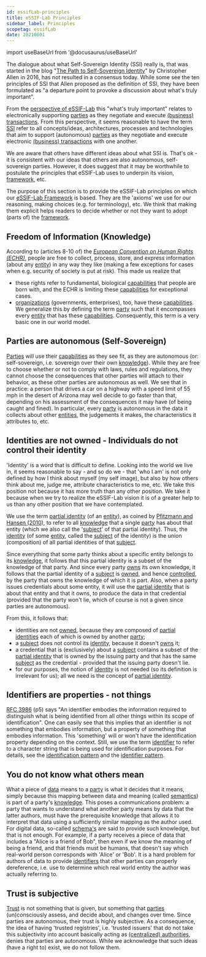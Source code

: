 ```yaml
---
id: essifLab-principles
title: eSSIF-Lab Principles
sidebar_label: Principles
scopetag: essifLab
date: 20210601
---
```


import useBaseUrl from '@docusaurus/useBaseUrl'

The dialogue about what Self-Sovereign Identity (SSI) really is, that was started in the blog "[The Path to Self-Sovereign Identity](http://www.lifewithalacrity.com/2016/04/the-path-to-self-soverereign-identity.html)" by Christopher Allen in 2016, has not resulted in a consensus today. While some see the ten principles of SSI that Allen proposed as the definition of SSI, they have been formulated as "a departure point to provoke a discussion about what's truly important".

From the [perspective of eSSIF-Lab](essifLab-vision) this "what's truly important" relates to electronically supporting [parties](@) as they negotiate and execute [(business) transactions](transaction@). From this perspective, it seems reasonable to have the term [SSI](self-sovereign-identity@) refer to all concepts/ideas, architectures, processes and technologies that aim to support (autonomous) [parties](@) as they negotiate and execute electronic [(business) transactions](transaction@) with one another.

We are aware that others have different ideas about what SSI is. That's ok - it is consistent with our ideas that others are also autonomous, self-sovereign parties. However, it does suggest that it may be worthwhile to postulate the principles that eSSIF-Lab uses to underpin its vision, [framework](@), etc.

The purpose of this section is to provide the eSSIF-Lab principles on which our [eSSIF-Lab Framework](essifLab-fw) is based. They are the 'axioms' we use for our reasoning, making choices (e.g. for terminology), etc. We think that making them explicit helps readers to decide whether or not they want to adopt (parts of) the [framework](@).

## Freedom of Information (Knowledge)

According to (articles 8-10 of) the [*European Convention on Human Rights (ECHR)*](https://www.echr.coe.int/Pages/home.aspx?p=basictexts/convention), people are free to collect, process, store, and express information (about any [entity](@)) in any way they like (making a few exceptions for cases when e.g. security of society is put at risk). This made us realize that
  - these rights refer to fundamental, biological [capabilities](@) that people are born with, and the ECHR is limiting these [capabilities](@) for exceptional cases.
  - [organizations](@) (governments, enterprises), too, have these [capabilities](@).
We generalize this by defining the term [party](@) such that it encompasses every [entity](@) that has these [capabilities](@). Consequently, this term is a very basic one in our world model.

## Parties are autonomous (Self-Sovereign)

[Parties](@) will use their [capabilities](@) as they see fit, as they are autonomous (or: self-sovereign, i.e. sovereign over their own [knowledge](@)). While they are free to choose whether or not to comply with laws, rules and regulations, they cannot choose the consequences that other parties will attach to their behavior, as these other parties are autonomous as well. We see that in practice: a person that drives a car on a highway with a speed limit of 55 mph in the desert of Arizona may well decide to go faster than that, depending on his assessment of the consequences it may have (of being caught and fined). In particular, every [party](@) is autonomous in the data it collects about other [entities](@), the judgements it makes, the characteristics it attributes to, etc.

## Identities are not owned - Individuals do not control their identity

'Identity' is a word that is difficult to define. Looking into the world we live in, it seems reasonable to say - and so do we - that 'who I am' is not only defined by how I think about myself (my self image), but also by how others think about me, judge me, attribute characteristics to me, etc. We take this position not because it has more truth than any other position. We take it because when we try to realize the eSSIF-Lab vision it is of a greater help to us than any other position that we have contemplated.

We use the term [partial identity](@) (of an [entity](@)), as coined by [Pfitzmann and Hansen (2010)](https://dud.inf.tu-dresden.de/literatur/Anon_Terminology_v0.34.pdf), to refer to all [knowledge](@) that a single [party](@) has about that entity (which we also call the '[subject](@)' of that partial identity). Thus, the [identity](@) (of some [entity](@), called the [subject](@) of the identity) is the union (composition) of all partial identities of that [subject](@).

Since everything that some party thinks about a specific entity belongs to its [knowledge](@), it follows that this partial identity is a subset of the knowledge of that party. And since every party [owns](@) its own knowledge, it follows that the partial identity of a [subject](@) is [owned](@), and hence [controlled](controller@), by the party that owns the knowledge of which it is part. Also, when a party issues credentials about some entity, it will use the [partial identity](@) that is about that entity and that it owns, to produce the data in that credential (provided that the party won't lie, which of course is not a given since parties are autonomous).

From this, it follows that:
- identities are not [owned](owner@), because they are composed of [partial identities](partial-identity@) each of which is owned by another [party](@);
- a [subject](@) does not control its [identity](@), because it doesn't [owns](@) it;
- a credential that is (exclusively) about a [subject](@) contains a subset of the [partial identity](@) that is owned by the issuing party and that has the same [subject](@) as the credential - provided that the issuing party doesn't lie.
- for our purposes, the notion of [identity](@) is not needed (so its definition is irrelevant for us); all we need is the concept of [partial identity](@).

## Identifiers are properties - not things

[RFC 3986](https://datatracker.ietf.org/doc/html/rfc3986#section-1.1) (p5) says "An identifier embodies the information required to distinguish what is being identified from all other things within its scope of identification". One can easily see that this implies that an identifier is not something that embodies information, but a property of something that embodies information. This 'something' will or won't have the identification property depending on the context. Still, we use the term [identifier](@) to refer to a character string that is being used for identification purposes. For details, see the [identification pattern](pattern:identification@) and the [identifier pattern](pattern:identifier@).

## You do not know what others mean

What a piece of [data](@) means to a [party](@) is what it decides that it means, simply because this mapping between data and meaning (called [semantics](@)) is part of a party's [knowledge](@). This poses a communications problem: a party that wants to understand what another party means by data that the latter authors, must have the prerequisite knowledge that allows it to interpret that data using a sufficiently similar mapping as the author used. For digital data, so-called [schema's](https://en.wiktionary.org/wiki/schema) are said to provide such knowledge, but that is not enough. For example, if a party receives a piece of data that includes a "Alice is a friend of Bob", then even if we know the meaning of being a friend, and that friends must be humans, that doesn't say which real-world person corresponds with 'Alice' or 'Bob'. It is a hard problem for authors of data to provide [identifiers](@) that other parties can properly dereference, i.e. use to determine which real world entity the author was actually referring to.

## Trust is subjective

[Trust](@) is not something that is given, but something that [parties](@) (un)consciously assess, and decide about, and changes over time. Since parties are autonomous, their trust is highly subjective. As a consequence, the idea of having 'trusted registries', i.e. 'trusted issuers' that do not take this subjectivity into account basically acting as [(centralized) authorities](authority@), denies that parties are autonomous. While we acknowledge that such ideas (have a right to) exist, we do not follow them.
